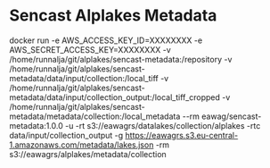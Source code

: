 # Sencast Alplakes Metadata

docker run -e AWS_ACCESS_KEY_ID=XXXXXXXX -e AWS_SECRET_ACCESS_KEY=XXXXXXXX -v /home/runnalja/git/alplakes/sencast-metadata:/repository -v /home/runnalja/git/alplakes/sencast-metadata/data/input/collection:/local_tiff -v /home/runnalja/git/alplakes/sencast-metadata/data/input/collection_output:/local_tiff_cropped -v /home/runnalja/git/alplakes/sencast-metadata/metadata/collection:/local_metadata --rm eawag/sencast-metadata:1.0.0 -u -rt s3://eawagrs/datalakes/collection/alplakes -rtc data/input/collection_output -g https://eawagrs.s3.eu-central-1.amazonaws.com/metadata/lakes.json -rm s3://eawagrs/alplakes/metadata/collection